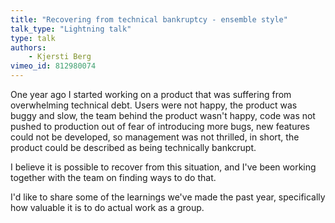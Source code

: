 ```yaml
---
title: "Recovering from technical bankruptcy - ensemble style"
talk_type: "Lightning talk"
type: talk
authors:
    - Kjersti Berg
vimeo_id: 812980074
---
```

One year ago I started working on a product that was suffering from overwhelming technical debt. Users were not happy, the product was buggy and slow, the team behind the product wasn't happy, code was not pushed to production out of fear of introducing more bugs, new features could not be developed, so management was not thrilled, in short, the product could be described as being technically bankcrupt.  

I believe it is possible to recover from this situation, and I've been working together with the team on finding ways to do that. 

I'd like to share some of the learnings we've made the past year, specifically how valuable it is to do actual work as a group. 

